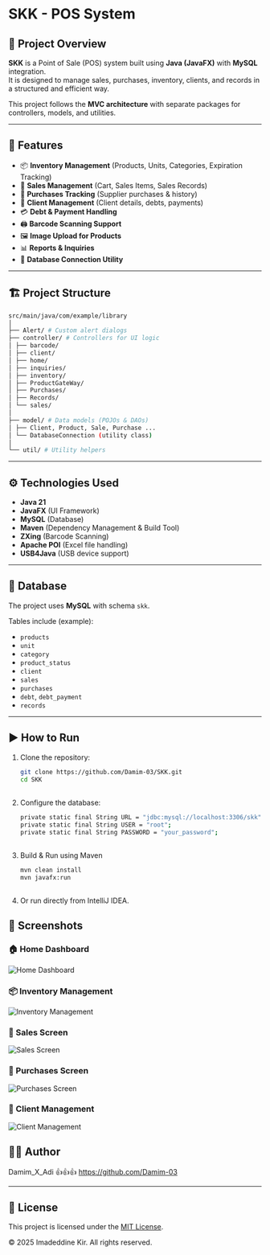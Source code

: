 ﻿# SKK - POS System

## 📌 Project Overview
**SKK** is a Point of Sale (POS) system built using **Java (JavaFX)** with **MySQL** integration.  
It is designed to manage sales, purchases, inventory, clients, and records in a structured and efficient way.

This project follows the **MVC architecture** with separate packages for controllers, models, and utilities.

---

## 🚀 Features
- 📦 **Inventory Management** (Products, Units, Categories, Expiration Tracking)
- 🛒 **Sales Management** (Cart, Sales Items, Sales Records)
- 📑 **Purchases Tracking** (Supplier purchases & history)
- 👤 **Client Management** (Client details, debts, payments)
- 💳 **Debt & Payment Handling**
- 🖨 **Barcode Scanning Support**
- 🖼 **Image Upload for Products**
- 📊 **Reports & Inquiries**
- 🔐 **Database Connection Utility**

---

## 🏗️ Project Structure

```bash
src/main/java/com/example/library
│
├── Alert/ # Custom alert dialogs
├── controller/ # Controllers for UI logic
│ ├── barcode/
│ ├── client/
│ ├── home/
│ ├── inquiries/
│ ├── inventory/
│ ├── ProductGateWay/
│ ├── Purchases/
│ ├── Records/
│ └── sales/
│
├── model/ # Data models (POJOs & DAOs)
│ ├── Client, Product, Sale, Purchase ...
│ └── DatabaseConnection (utility class)
│
└── util/ # Utility helpers
```
---

## ⚙️ Technologies Used
- **Java 21**
- **JavaFX** (UI Framework)
- **MySQL** (Database)
- **Maven** (Dependency Management & Build Tool)
- **ZXing** (Barcode Scanning)
- **Apache POI** (Excel file handling)
- **USB4Java** (USB device support)

---

## 📂 Database
The project uses **MySQL** with schema `skk`.

Tables include (example):
- `products`
- `unit`
- `category`
- `product_status`
- `client`
- `sales`
- `purchases`
- `debt`, `debt_payment`
- `records`

---

## ▶️ How to Run
1. Clone the repository:
   ```bash
   git clone https://github.com/Damim-03/SKK.git
   cd SKK

##
2. Configure the database:
   ```bash
   private static final String URL = "jdbc:mysql://localhost:3306/skk";
   private static final String USER = "root";
   private static final String PASSWORD = "your_password";
##
3. Build & Run using Maven
   ```bash
   mvn clean install
   mvn javafx:run
##
4. Or run directly from IntelliJ IDEA.


## 📸 Screenshots


### 🏠 Home Dashboard
![Home Dashboard](src/main/resources/images/HomeScreen.png)

### 📦 Inventory Management
![Inventory Management](src/main/resources/images/ProductHomeScreen.PNG)

### 🛒 Sales Screen
![Sales Screen](src/main/resources/images/SalesScreen.PNG) 

### 📑 Purchases Screen
![Purchases Screen](src/main/resources/images/PurchasesScreen.PNG)

### 👤 Client Management
![Client Management](src/main/resources/images/ClientScreen.PNG)


## 👨‍💻 Author

Damim_X_Adi 👍👍👍 https://github.com/Damim-03

---

## 📜 License
This project is licensed under the [MIT License](LICENSE).

© 2025 Imadeddine Kir. All rights reserved.


